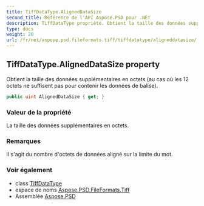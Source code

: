 ```yaml
---
title: TiffDataType.AlignedDataSize
second_title: Référence de l'API Aspose.PSD pour .NET
description: TiffDataType propriété. Obtient la taille des données supplémentaires en octets au cas où les 12 octets ne suffisent pas pour contenir les données de balise.
type: docs
weight: 20
url: /fr/net/aspose.psd.fileformats.tiff/tiffdatatype/aligneddatasize/
---
```

## TiffDataType.AlignedDataSize property

Obtient la taille des données supplémentaires en octets (au cas où les 12 octets ne suffisent pas pour contenir les données de balise).

```csharp
public uint AlignedDataSize { get; }
```

### Valeur de la propriété

La taille des données supplémentaires en octets.

### Remarques

Il s'agit du nombre d'octets de données aligné sur la limite du mot.

### Voir également

* class [TiffDataType](../)
* espace de noms [Aspose.PSD.FileFormats.Tiff](../../tiffdatatype/)
* Assemblée [Aspose.PSD](../../../)


